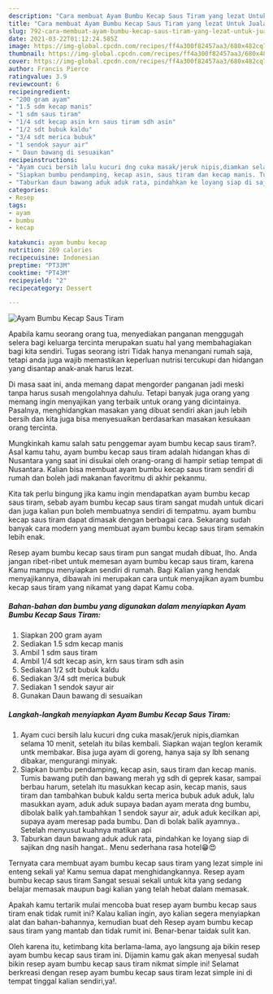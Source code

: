 ```yaml
---
description: "Cara membuat Ayam Bumbu Kecap Saus Tiram yang lezat Untuk Jualan"
title: "Cara membuat Ayam Bumbu Kecap Saus Tiram yang lezat Untuk Jualan"
slug: 792-cara-membuat-ayam-bumbu-kecap-saus-tiram-yang-lezat-untuk-jualan
date: 2021-03-22T01:12:24.585Z
image: https://img-global.cpcdn.com/recipes/ff4a300f82457aa3/680x482cq70/ayam-bumbu-kecap-saus-tiram-foto-resep-utama.jpg
thumbnail: https://img-global.cpcdn.com/recipes/ff4a300f82457aa3/680x482cq70/ayam-bumbu-kecap-saus-tiram-foto-resep-utama.jpg
cover: https://img-global.cpcdn.com/recipes/ff4a300f82457aa3/680x482cq70/ayam-bumbu-kecap-saus-tiram-foto-resep-utama.jpg
author: Francis Pierce
ratingvalue: 3.9
reviewcount: 6
recipeingredient:
- "200 gram ayam"
- "1.5 sdm kecap manis"
- "1 sdm saus tiram"
- "1/4 sdt kecap asin krn saus tiram sdh asin"
- "1/2 sdt bubuk kaldu"
- "3/4 sdt merica bubuk"
- "1 sendok sayur air"
- " Daun bawang di sesuaikan"
recipeinstructions:
- "Ayam cuci bersih lalu kucuri dng cuka masak/jeruk nipis,diamkan selama 10 menit, setelah itu bilas kembali. Siapkan wajan teglon keramik untk membakar. Bisa juga ayam di goreng, hanya saja sy lbh senang dibakar, mengurangi minyak."
- "Siapkan bumbu pendamping, kecap asin, saus tiram dan kecap manis. Tumis bawang putih dan bawang merah yg sdh di geprek kasar, sampai berbau harum, setelah itu masukkan kecap asin, kecap manis, saus tiram dan tambahkan bubuk kaldu serta merica bubuk aduk aduk, lalu masukkan ayam, aduk aduk supaya badan ayam merata dng bumbu, dibolak balik yah.tambahkan 1 sendok sayur air, aduk aduk kecilkan api, supaya ayam meresap pada bumbu. Dan di bolak balik ayamnya.. Setelah menyusut kuahnya matikan api"
- "Taburkan daun bawang aduk aduk rata, pindahkan ke loyang siap di sajikan dng nasih hangat.. Menu sederhana rasa hotel😁😍"
categories:
- Resep
tags:
- ayam
- bumbu
- kecap

katakunci: ayam bumbu kecap 
nutrition: 269 calories
recipecuisine: Indonesian
preptime: "PT33M"
cooktime: "PT43M"
recipeyield: "2"
recipecategory: Dessert

---
```



![Ayam Bumbu Kecap Saus Tiram](https://img-global.cpcdn.com/recipes/ff4a300f82457aa3/680x482cq70/ayam-bumbu-kecap-saus-tiram-foto-resep-utama.jpg)

Apabila kamu seorang orang tua, menyediakan panganan menggugah selera bagi keluarga tercinta merupakan suatu hal yang membahagiakan bagi kita sendiri. Tugas seorang istri Tidak hanya menangani rumah saja, tetapi anda juga wajib memastikan keperluan nutrisi tercukupi dan hidangan yang disantap anak-anak harus lezat.

Di masa  saat ini, anda memang dapat mengorder panganan jadi meski tanpa harus susah mengolahnya dahulu. Tetapi banyak juga orang yang memang ingin menyajikan yang terbaik untuk orang yang dicintainya. Pasalnya, menghidangkan masakan yang dibuat sendiri akan jauh lebih bersih dan kita juga bisa menyesuaikan berdasarkan masakan kesukaan orang tercinta. 



Mungkinkah kamu salah satu penggemar ayam bumbu kecap saus tiram?. Asal kamu tahu, ayam bumbu kecap saus tiram adalah hidangan khas di Nusantara yang saat ini disukai oleh orang-orang di hampir setiap tempat di Nusantara. Kalian bisa membuat ayam bumbu kecap saus tiram sendiri di rumah dan boleh jadi makanan favoritmu di akhir pekanmu.

Kita tak perlu bingung jika kamu ingin mendapatkan ayam bumbu kecap saus tiram, sebab ayam bumbu kecap saus tiram sangat mudah untuk dicari dan juga kalian pun boleh membuatnya sendiri di tempatmu. ayam bumbu kecap saus tiram dapat dimasak dengan berbagai cara. Sekarang sudah banyak cara modern yang membuat ayam bumbu kecap saus tiram semakin lebih enak.

Resep ayam bumbu kecap saus tiram pun sangat mudah dibuat, lho. Anda jangan ribet-ribet untuk memesan ayam bumbu kecap saus tiram, karena Kamu mampu menyiapkan sendiri di rumah. Bagi Kalian yang hendak menyajikannya, dibawah ini merupakan cara untuk menyajikan ayam bumbu kecap saus tiram yang nikamat yang dapat Kamu coba.

<!--inarticleads1-->

##### Bahan-bahan dan bumbu yang digunakan dalam menyiapkan Ayam Bumbu Kecap Saus Tiram:

1. Siapkan 200 gram ayam
1. Sediakan 1.5 sdm kecap manis
1. Ambil 1 sdm saus tiram
1. Ambil 1/4 sdt kecap asin, krn saus tiram sdh asin
1. Sediakan 1/2 sdt bubuk kaldu
1. Sediakan 3/4 sdt merica bubuk
1. Sediakan 1 sendok sayur air
1. Gunakan  Daun bawang di sesuaikan




<!--inarticleads2-->

##### Langkah-langkah menyiapkan Ayam Bumbu Kecap Saus Tiram:

1. Ayam cuci bersih lalu kucuri dng cuka masak/jeruk nipis,diamkan selama 10 menit, setelah itu bilas kembali. Siapkan wajan teglon keramik untk membakar. Bisa juga ayam di goreng, hanya saja sy lbh senang dibakar, mengurangi minyak.
1. Siapkan bumbu pendamping, kecap asin, saus tiram dan kecap manis. Tumis bawang putih dan bawang merah yg sdh di geprek kasar, sampai berbau harum, setelah itu masukkan kecap asin, kecap manis, saus tiram dan tambahkan bubuk kaldu serta merica bubuk aduk aduk, lalu masukkan ayam, aduk aduk supaya badan ayam merata dng bumbu, dibolak balik yah.tambahkan 1 sendok sayur air, aduk aduk kecilkan api, supaya ayam meresap pada bumbu. Dan di bolak balik ayamnya.. Setelah menyusut kuahnya matikan api
1. Taburkan daun bawang aduk aduk rata, pindahkan ke loyang siap di sajikan dng nasih hangat.. Menu sederhana rasa hotel😁😍




Ternyata cara membuat ayam bumbu kecap saus tiram yang lezat simple ini enteng sekali ya! Kamu semua dapat menghidangkannya. Resep ayam bumbu kecap saus tiram Sangat sesuai sekali untuk kita yang sedang belajar memasak maupun bagi kalian yang telah hebat dalam memasak.

Apakah kamu tertarik mulai mencoba buat resep ayam bumbu kecap saus tiram enak tidak rumit ini? Kalau kalian ingin, ayo kalian segera menyiapkan alat dan bahan-bahannya, kemudian buat deh Resep ayam bumbu kecap saus tiram yang mantab dan tidak rumit ini. Benar-benar taidak sulit kan. 

Oleh karena itu, ketimbang kita berlama-lama, ayo langsung aja bikin resep ayam bumbu kecap saus tiram ini. Dijamin kamu gak akan menyesal sudah bikin resep ayam bumbu kecap saus tiram nikmat simple ini! Selamat berkreasi dengan resep ayam bumbu kecap saus tiram lezat simple ini di tempat tinggal kalian sendiri,ya!.

